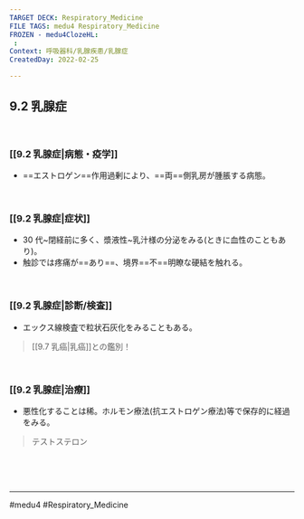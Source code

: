 ```yaml
---
TARGET DECK: Respiratory_Medicine
FILE TAGS: medu4 Respiratory_Medicine
FROZEN - medu4ClozeHL:
 : 
Context: 呼吸器科/乳腺疾患/乳腺症
CreatedDay: 2022-02-25

---
```


## 9.2 乳腺症

<br>

### [[9.2 乳腺症|病態・疫学]]
* ==エストロゲン==作用過剰により、==両==側乳房が腫脹する病態。
<!--ID: 1645771914540-->


<br>

### [[9.2 乳腺症|症状]]
* 30 代~閉経前に多く、漿液性~乳汁様の分泌をみる(ときに血性のこともあり)。
* 触診では疼痛が==あり==、境界==不==明瞭な硬結を触れる。
<!--ID: 1645771914552-->


<br>

### [[9.2 乳腺症|診断/検査]]
* エックス線検査で粒状石灰化をみることもある。
>[[9.7 乳癌|乳癌]]との鑑別！
 

<br>

### [[9.2 乳腺症|治療]]
* 悪性化することは稀。ホルモン療法(抗エストロゲン療法)等で保存的に経過をみる。
>テストステロン 
 


<br><br><br>

---
#medu4 #Respiratory_Medicine